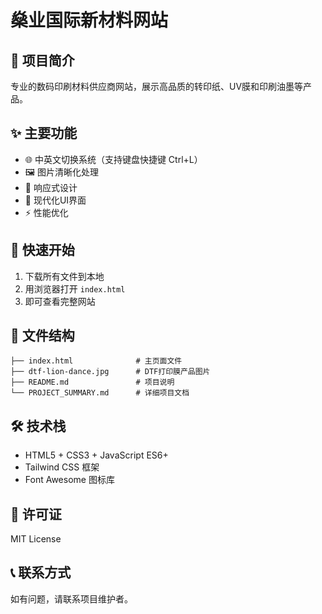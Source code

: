 # 燊业国际新材料网站

## 🌟 项目简介
专业的数码印刷材料供应商网站，展示高品质的转印纸、UV膜和印刷油墨等产品。

## ✨ 主要功能
- 🌐 中英文切换系统（支持键盘快捷键 Ctrl+L）
- 🖼️ 图片清晰化处理
- 📱 响应式设计
- 🎨 现代化UI界面
- ⚡ 性能优化

## 🚀 快速开始
1. 下载所有文件到本地
2. 用浏览器打开 `index.html`
3. 即可查看完整网站

## 📁 文件结构
```
├── index.html              # 主页面文件
├── dtf-lion-dance.jpg      # DTF打印膜产品图片
├── README.md               # 项目说明
└── PROJECT_SUMMARY.md      # 详细项目文档
```

## 🛠️ 技术栈
- HTML5 + CSS3 + JavaScript ES6+
- Tailwind CSS 框架
- Font Awesome 图标库

## 📄 许可证
MIT License

## 📞 联系方式
如有问题，请联系项目维护者。